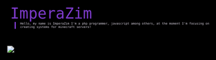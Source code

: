 
<link rel="preconnect" href="https://fonts.googleapis.com">
<link rel="preconnect" href="https://fonts.gstatic.com" crossorigin>
<link href="https://fonts.googleapis.com/css2?family=Saira:wght@600&display=swap" rel="stylesheet">
<script src="https://kit.fontawesome.com/2fdea6f93c.js" crossorigin="anonymous"></script>
<link rel="stylesheet" href="https://cdnjs.cloudflare.com/ajax/libs/font-awesome/5.9.0/css/all.css"> 

<style type="text/css" media="all">

 html {
  background-color: black;
 }
 #author { 
  max-width: 100%;
  padding: 0 0.5em;
  display: inline-block; 
 }
 #author-name {
  font-size: 2.5em;
  color: rgb(125,59,203);
  font-family: 'Saira', Monospace;
 }
 #author-biograph {
  width: 90%;
  display: flex;
  margin: 0 10px;
  max-width: 90%;
  font-size: .5em;
  text-align: left;
  padding-left: 10px;
  color: rgb(223,217,231);
  border-left: 3px solid rgb(125,59,203);

  font-family: 'Saira', Monospace;
 }
 .project-btn {
  color: white;
  padding: 8px 17px;
  font-family: 'Saira', Monospace;
  background-color: rgb(0,153,234);
 }
 #main {
  background-color: black; 
 }
 #github-readme-stats {
  padding-top: 40px; 
 }
 
</style> 







<div id="main">
 <div id="author">
  <span id="author-name"> ImperaZim </span> <br>
  <span id="author-biograph"> Hello, my name is ImperaZim I'm a php programmer, javascript among others, at the moment I'm focusing on creating systems for minecraft servers! </span>
 </div>  
 <!--
 <span class="project-btn"> 
  <i style="padding-right: 5px;" class="fas fa-link"></i> EasyWorld 
 </span> 
  -->
  <div id="github-readme-stats">
   <img src="https://github-readme-stats.vercel.app/api/?username=ImperaZim&show_icons=true&hide_border=true&theme=midnight-purple&count_private=true">
  </div>  
  
</div>

